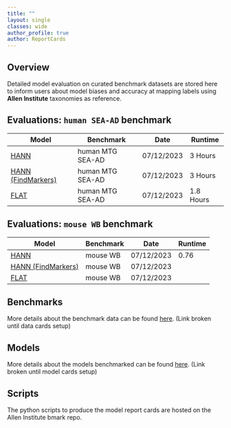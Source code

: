 ```yaml
---
title: ""
layout: single
classes: wide
author_profile: true
author: ReportCards
---
```


## Overview

Detailed model evaluation on curated benchmark datasets are stored here to inform users about model biases and accuracy at mapping labels using **Allen Institute** taxonomies as reference.

## Evaluations: `human SEA-AD` benchmark

Model | Benchmark | Date | Runtime 
--- | --- | --- | --- 
[HANN](./Human_reports/HANN_human.md) | human MTG SEA-AD | 07/12/2023 | 3 Hours 
[HANN (FindMarkers)](./Human_reports/HANN_FindMarkers_human.md) | human MTG SEA-AD | 07/12/2023 | 3 Hours
[FLAT](./Human_reports/FLAT_human.md) | human MTG SEA-AD | 07/12/2023 | 1.8 Hours 

## Evaluations: `mouse WB` benchmark

Model | Benchmark | Date | Runtime
--- | --- | --- | --- 
[HANN](./Mouse_reports/HANN_mouse_WB.md) | mouse WB | 07/12/2023 | 0.76 | 
[HANN (FindMarkers)](./Mouse_reports/HANN_FindMarkers_mouse_WB.md) | mouse WB | 07/12/2023 | | 
[FLAT](./Mouse_reports/FLAT_mouse_WB.md) | mouse WB | 07/12/2023 | |

## Benchmarks
More details about the benchmark data can be found [here](LINK). (Link broken until data cards setup)

## Models
More details about the models benchmarked can be found [here](LINK). (Link broken until model cards setup)

## Scripts
The python scripts to produce the model report cards are hosted on the Allen Institute bmark repo.
